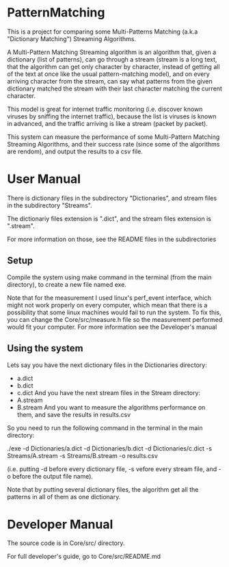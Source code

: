 PatternMatching
===============

This is a project for comparing some Multi-Patterns Matching (a.k.a "Dictionary Matching") Streaming Algorithms.

A Multi-Pattern Matching Streaming algorithm is an algorithm that, given a dictionary (list of patterns), can go
through a stream (stream is a long text, that the algorithm can get only character by character, instead of getting
all of the text at once like the usual pattern-matching model), and on every arriving character from the stream,
can say what patterns from the given dictionary matched the stream with their last character matching the current character.

This model is great for internet traffic monitoring (i.e. discover known viruses by sniffing the internet traffic),
because the list is viruses is known in advanced, and the traffic arriving is like a stream (packet by packet).

This system can measure the performance of some Multi-Pattern Matching Streaming Algorithms, and their success rate
(since some of the algorithms are rendom), and output the results to a csv file.

# User Manual

There is dictionary files in the subdirectory "Dictionaries", and stream files in the subdirectory "Streams".

The dictionariy files extension is ".dict", and the stream files extension is ".stream".

For more information on those, see the README files in the subdirectories

## Setup

Compile the system using make command in the terminal (from the main directory), to create a new file named exe.

Note that for the measurement I used linux's perf_event interface, which might not work properly on every computer,
which mean that there is a possibility that some linux machines would fail to run the system.
To fix this, you can change the Core/src/measure.h file so the measurement performed would fit your computer.
For more information see the Developer's manual

## Using the system

Lets say you have the next dictionary files in the Dictionaries directory:
*  a.dict
*  b.dict
*  c.dict
And you have the next stream files in the Stream directory:
*  A.stream
*  B.stream
And you want to measure the algorithms performance on them, and save the results in results.csv

So you need to run the following command in the terminal in the main directory:

./exe -d Dictionaries/a.dict -d Dictionaries/b.dict -d Dictionaries/c.dict -s Streams/A.stream -s Streams/B.stream -o results.csv

(i.e. putting -d before every dictionary file, -s vefore every stream file, and -o before the output file name).

Note that by putting several dictionary files, the algorithm get all the patterns in all of them as one dictionary.

# Developer Manual

The source code is in Core/src/ directory.

For full developer's guide, go to Core/src/README.md